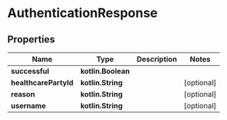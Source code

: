 
# AuthenticationResponse

## Properties
Name | Type | Description | Notes
------------ | ------------- | ------------- | -------------
**successful** | **kotlin.Boolean** |  | 
**healthcarePartyId** | **kotlin.String** |  |  [optional]
**reason** | **kotlin.String** |  |  [optional]
**username** | **kotlin.String** |  |  [optional]



